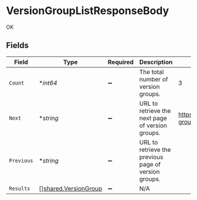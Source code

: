 # VersionGroupListResponseBody

OK


## Fields

| Field                                                        | Type                                                         | Required                                                     | Description                                                  | Example                                                      |
| ------------------------------------------------------------ | ------------------------------------------------------------ | ------------------------------------------------------------ | ------------------------------------------------------------ | ------------------------------------------------------------ |
| `Count`                                                      | **int64*                                                     | :heavy_minus_sign:                                           | The total number of version groups.                          | 3                                                            |
| `Next`                                                       | **string*                                                    | :heavy_minus_sign:                                           | URL to retrieve the next page of version groups.             | https://pokeapi.co/api/v2/version-group/?offset=20&limit=20  |
| `Previous`                                                   | **string*                                                    | :heavy_minus_sign:                                           | URL to retrieve the previous page of version groups.         |                                                              |
| `Results`                                                    | [][shared.VersionGroup](../../models/shared/versiongroup.md) | :heavy_minus_sign:                                           | N/A                                                          |                                                              |